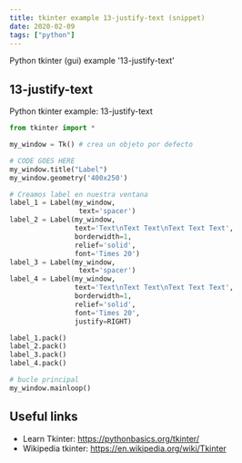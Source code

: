 ```yaml
---
title: tkinter example 13-justify-text (snippet)
date: 2020-02-09
tags: ["python"]
---
```

Python tkinter (gui) example '13-justify-text'


## 13-justify-text

Python tkinter example: 13-justify-text

```python
from tkinter import *

my_window = Tk() # crea un objeto por defecto

# CODE GOES HERE
my_window.title("Label")
my_window.geometry('400x250')

# Creamos label en nuestra ventana
label_1 = Label(my_window,
                 text='spacer')
label_2 = Label(my_window,
                text='Text\nText Text\nText Text Text',
                borderwidth=1,
                relief='solid',
                font='Times 20')
label_3 = Label(my_window,
                 text='spacer')
label_4 = Label(my_window,
                text='Text\nText Text\nText Text Text',
                borderwidth=1,
                relief='solid',
                font='Times 20',
                justify=RIGHT)

label_1.pack()
label_2.pack()
label_3.pack()
label_4.pack()

# bucle principal
my_window.mainloop()

```

## Useful links

- Learn Tkinter: https://pythonbasics.org/tkinter/
- Wikipedia tkinter: https://en.wikipedia.org/wiki/Tkinter
